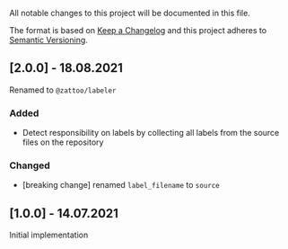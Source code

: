 All notable changes to this project will be documented in this file.

The format is based on [Keep a Changelog](http://keepachangelog.com/)
and this project adheres to [Semantic Versioning](http://semver.org/).

## [2.0.0] - 18.08.2021

Renamed to `@zattoo/labeler`

### Added
- Detect responsibility on labels by collecting all labels from the source files on the repository

### Changed
- [breaking change] renamed `label_filename` to `source`

## [1.0.0] - 14.07.2021

Initial implementation
